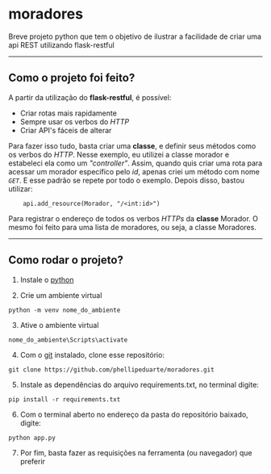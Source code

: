 # moradores
Breve projeto python que tem o objetivo de ilustrar a facilidade de criar uma api REST utilizando flask-restful

---
## Como o projeto foi feito?

A partir da utilização do **flask-restful**, é possível:

- Criar rotas mais rapidamente
- Sempre usar os verbos do *HTTP* 
- Criar API's fáceis de alterar

Para fazer isso tudo, basta criar uma **classe**, e definir seus métodos como os verbos do *HTTP*. Nesse exemplo, eu utilizei a classe morador e estabeleci ela como um *"controller"*. Assim, quando quis criar uma rota para acessar um morador específico pelo *id*, apenas criei um método com nome *```GET```*. E esse padrão se repete por todo o exemplo. Depois disso, bastou utilizar:

```
    api.add_resource(Morador, "/<int:id>")
```

Para registrar o endereço de todos os verbos *HTTPs* da **classe** Morador. O mesmo foi feito para uma lista de moradores, ou seja, a classe Moradores. 

---

## Como rodar o projeto?

1. Instale o [python](https://www.python.org/downloads/)

2. Crie um ambiente virtual
```
python -m venv nome_do_ambiente
```

3. Ative o ambiente virtual
```
nome_do_ambiente\Scripts\activate
```

4. Com o [git](https://git-scm.com/downloads) instalado, clone esse repositório:

```
git clone https://github.com/phellipeduarte/moradores.git
```

5. Instale as dependências do arquivo requirements.txt, no terminal digite:

```
pip install -r requirements.txt
```

6. Com o terminal aberto no endereço da pasta do repositório baixado, digite:
```
python app.py
```
7. Por fim, basta fazer as requisições na ferramenta (ou navegador) que preferir 